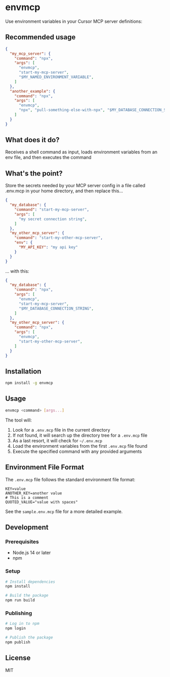 # envmcp

Use environment variables in your Cursor MCP server definitions:

## Recommended usage
```json
{
  "my_mcp_server": {
    "command": "npx",
    "args": [
      "envmcp",
      "start-my-mcp-server",
      "$MY_NAMED_ENVIRONMENT_VARIABLE",
    ]
  },
  "another_example": {
    "command": "npx",
    "args": [
      "envmcp",
      "npx", "pull-something-else-with-npx", "$MY_DATABASE_CONNECTION_STRING",
    ]
  }
}
```

## What does it do?
Receives a shell command as input, loads environment variables from an env file, and then executes the command

## What's the point?
Store the secrets needed by your MCP server config in a file called .env.mcp in your home directory, and then replace this...

```json
{
  "my_database": {
    "command": "start-my-mcp-server",
    "args": [
      "my secret connection string",
    ]
  },
  "my_other_mcp_server": {
    "command": "start-my-other-mcp-server",
    "env": {
      "MY_API_KEY": "my api key"
    }
  }
}
```

... with this:
```json
{
  "my_database": {
    "command": "npx",
    "args": [
      "envmcp",
      "start-my-mcp-server",
      "$MY_DATABASE_CONNECTION_STRING",
    ]
  },
  "my_other_mcp_server": {
    "command": "npx",
    "args": [
      "envmcp",
      "start-my-other-mcp-server",
    ]
  }
}
```

## Installation

```bash
npm install -g envmcp
```

## Usage

```bash
envmcp <command> [args...]
```

The tool will:
1. Look for a `.env.mcp` file in the current directory
2. If not found, it will search up the directory tree for a `.env.mcp` file
3. As a last resort, it will check for `~/.env.mcp`
3. Load the environment variables from the first `.env.mcp` file found
4. Execute the specified command with any provided arguments

## Environment File Format

The `.env.mcp` file follows the standard environment file format:

```
KEY=value
ANOTHER_KEY=another value
# This is a comment
QUOTED_VALUE="value with spaces"
```

See the `sample.env.mcp` file for a more detailed example.

## Development

### Prerequisites

- Node.js 14 or later
- npm

### Setup

```bash
# Install dependencies
npm install

# Build the package
npm run build
```

### Publishing

```bash
# Log in to npm
npm login

# Publish the package
npm publish
```

## License

MIT 